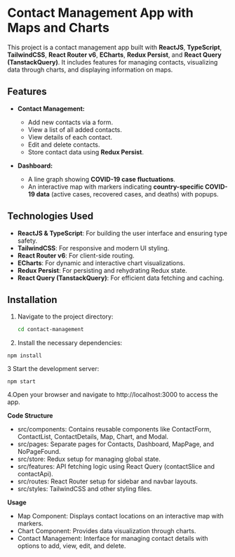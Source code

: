 # Contact Management App with Maps and Charts

This project is a contact management app built with **ReactJS**, **TypeScript**, **TailwindCSS**, **React Router v6**, **ECharts**, **Redux Persist**, and **React Query (TanstackQuery)**. It includes features for managing contacts, visualizing data through charts, and displaying information on maps.

## Features

- **Contact Management:**
  - Add new contacts via a form.
  - View a list of all added contacts.
  - View details of each contact.
  - Edit and delete contacts.
  - Store contact data using **Redux Persist**.

- **Dashboard:**
  - A line graph showing **COVID-19 case fluctuations**.
  - An interactive map with markers indicating **country-specific COVID-19 data** (active cases, recovered cases, and deaths) with popups.

## Technologies Used

- **ReactJS & TypeScript**: For building the user interface and ensuring type safety.
- **TailwindCSS**: For responsive and modern UI styling.
- **React Router v6**: For client-side routing.
- **ECharts**: For dynamic and interactive chart visualizations.
- **Redux Persist**: For persisting and rehydrating Redux state.
- **React Query (TanstackQuery)**: For efficient data fetching and caching.

## Installation

1. Navigate to the project directory:

   ```bash
   cd contact-management
   ```
2. Install the necessary dependencies:

 ```
npm install

```
3 Start the development server:
```
npm start
```
4.Open your browser and navigate to http://localhost:3000 to access the app.

**Code Structure**
- src/components: Contains reusable components like ContactForm, ContactList, ContactDetails, Map, Chart, and Modal.
- src/pages: Separate pages for Contacts, Dashboard, MapPage, and NoPageFound.
- src/store: Redux setup for managing global state.
- src/features: API fetching logic using React Query (contactSlice and contactApi).
- src/routes: React Router setup for sidebar and navbar layouts.
- src/styles: TailwindCSS and other styling files.

**Usage**
- Map Component: Displays contact locations on an interactive map with markers.
- Chart Component: Provides data visualization through charts.
- Contact Management: Interface for managing contact details with options to add, view, edit, and delete.
